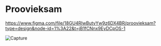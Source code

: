 # Proovieksam
https://www.figma.com/file/18GU4RIwButvYw9z6DX4BR/proovieksam?type=design&node-id=1%3A22&t=jB1fCNnx9EyDCpOS-1



![Capture](https://user-images.githubusercontent.com/92162125/235137301-9e7eb242-5d57-4538-b50e-3540f6fa0cca.PNG)
